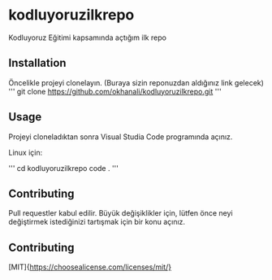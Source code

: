 # kodluyoruzilkrepo
Kodluyoruz Eğitimi kapsamında açtığım ilk repo

## Installation
Öncelikle projeyi clonelayın. (Buraya sizin reponuzdan aldığınız link gelecek)
''' git clone https://github.com/okhanali/kodluyoruzilkrepo.git '''


## Usage
Projeyi cloneladıktan sonra Visual Studia Code programında açınız.

Linux için:

''' cd kodluyoruzilkrepo
code . '''


## Contributing
Pull requestler kabul edilir. Büyük değişiklikler için, lütfen önce neyi değiştirmek istediğinizi tartışmak için bir konu açınız.

## Contributing
[MIT]{https://choosealicense.com/licenses/mit/}
